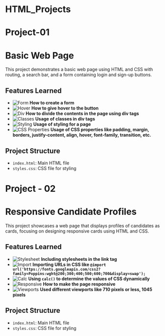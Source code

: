 # HTML_Projects 
# Project-01
# Basic Web Page

This project demonstrates a basic web page using HTML and CSS with routing, a search bar, and a form containing login and sign-up buttons.

## Features Learned

- ![Form](https://img.icons8.com/ios-filled/50/000000/form.png) **How to create a form**
- ![Hover](https://img.icons8.com/ios-filled/50/000000/hand-cursor.png) **How to give hover to the button**
- ![Div](https://img.icons8.com/ios-filled/50/000000/code-file.png) **How to divide the contents in the page using div tags**
- ![Classes](https://img.icons8.com/ios-filled/50/000000/class.png) **Usage of classes in div tags**
- ![Styling](https://img.icons8.com/ios-filled/50/000000/paint-brush.png) **Usage of styling for a page**
- ![CSS Properties](https://img.icons8.com/ios-filled/50/000000/css-filetype.png) **Usage of CSS properties like padding, margin, borders, justify-content, align, hover, font-family, transition, etc.**

## Project Structure

- `index.html`: Main HTML file
- `styles.css`: CSS file for styling

# Project - 02
# Responsive Candidate Profiles

This project showcases a web page that displays profiles of candidates as cards, focusing on designing responsive cards using HTML and CSS.

## Features Learned

- ![Stylesheet](https://img.icons8.com/ios-filled/50/000000/css-file.png) **Including stylesheets in the link tag**
- ![Import](https://img.icons8.com/ios-filled/50/000000/import.png) **Importing URLs in CSS like `@import url('https://fonts.googleapis.com/css2?family=Poppins:wght@200;300;400;500;600;700&display=swap');`**
- ![Calc](https://img.icons8.com/ios-filled/50/000000/calculate.png) **Using `calc()` to determine the values of CSS dynamically**
- ![Responsive](https://img.icons8.com/ios-filled/50/000000/responsive.png) **How to make the page responsive**
- ![Viewports](https://img.icons8.com/ios-filled/50/000000/viewport.png) **Used different viewports like 710 pixels or less, 1045 pixels**

## Project Structure

- `index.html`: Main HTML file
- `styles.css`: CSS file for styling

